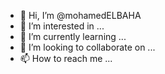 - 👋 Hi, I’m @mohamedELBAHA
- 👀 I’m interested in ...
- 🌱 I’m currently learning ...
- 💞️ I’m looking to collaborate on ...
- 📫 How to reach me ...

<!--- Passionate about artificial intelligence, I have an appetite for all issues related to machine learning, I like to work on projects from scratch, intervene from start to finish (definition of the need, modeling, production) An unsupervised learner, I thrive in fast paced environement and enjoy working in diverse teams.
--->
